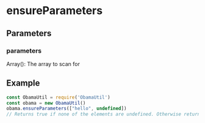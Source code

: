 # ensureParameters
## Parameters
### parameters
Array(): The array to scan for
## Example
```javascript
const ObamaUtil = require('ObamaUtil')
const obama = new ObamaUtil()
obama.ensureParameters(["hello", undefined])
// Returns true if none of the elements are undefined. Otherwise returns false.
```